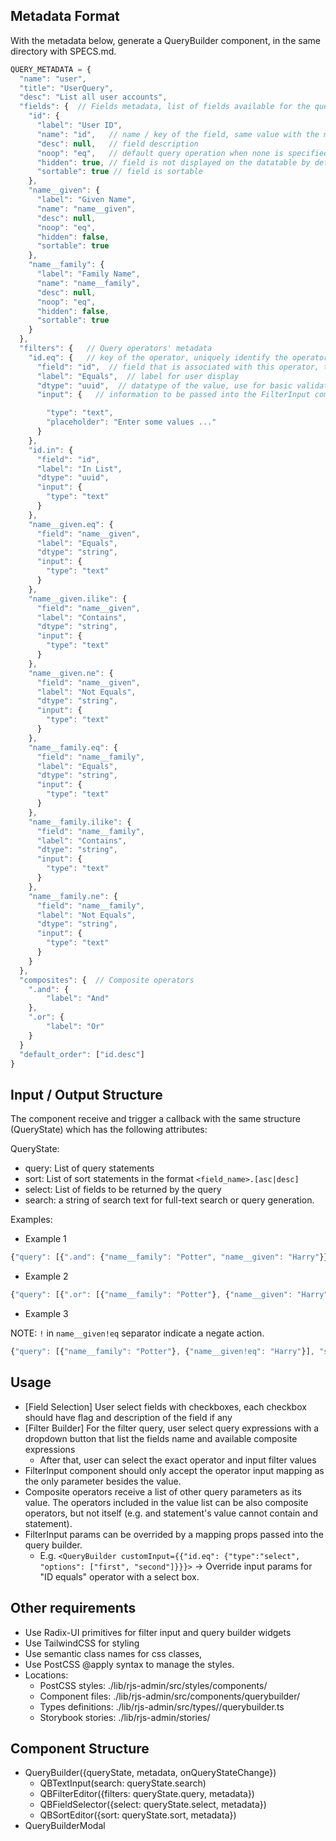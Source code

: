 ## Metadata Format

With the metadata below, generate a QueryBuilder component, in the same directory with SPECS.md.

```javascript
QUERY_METADATA = {
  "name": "user",
  "title": "UserQuery",
  "desc": "List all user accounts",
  "fields": {  // Fields metadata, list of fields available for the query
    "id": {
      "label": "User ID",
      "name": "id",   // name / key of the field, same value with the mapping key
      "desc": null,   // field description
      "noop": "eq",   // default query operation when none is specified.
      "hidden": true, // field is not displayed on the datatable by default
      "sortable": true // field is sortable
    },
    "name__given": {
      "label": "Given Name",
      "name": "name__given",
      "desc": null,
      "noop": "eq",
      "hidden": false,
      "sortable": true
    },
    "name__family": {
      "label": "Family Name",
      "name": "name__family",
      "desc": null,
      "noop": "eq",
      "hidden": false,
      "sortable": true
    }
  },
  "filters": {   // Query operators' metadata
    "id.eq": {   // key of the operator, uniquely identify the operator
      "field": "id",  // field that is associated with this operator, this is the first part of the key (dot separated)
      "label": "Equals",  // label for user display
      "dtype": "uuid",  // datatype of the value, use for basic validation
      "input": {   // information to be passed into the FilterInput component to render the input widget.

        "type": "text",
        "placeholder": "Enter some values ..."
      }
    },
    "id.in": {
      "field": "id",
      "label": "In List",
      "dtype": "uuid",
      "input": {
        "type": "text"
      }
    },
    "name__given.eq": {
      "field": "name__given",
      "label": "Equals",
      "dtype": "string",
      "input": {
        "type": "text"
      }
    },
    "name__given.ilike": {
      "field": "name__given",
      "label": "Contains",
      "dtype": "string",
      "input": {
        "type": "text"
      }
    },
    "name__given.ne": {
      "field": "name__given",
      "label": "Not Equals",
      "dtype": "string",
      "input": {
        "type": "text"
      }
    },
    "name__family.eq": {
      "field": "name__family",
      "label": "Equals",
      "dtype": "string",
      "input": {
        "type": "text"
      }
    },
    "name__family.ilike": {
      "field": "name__family",
      "label": "Contains",
      "dtype": "string",
      "input": {
        "type": "text"
      }
    },
    "name__family.ne": {
      "field": "name__family",
      "label": "Not Equals",
      "dtype": "string",
      "input": {
        "type": "text"
      }
    }
  },
  "composites": {  // Composite operators
    ".and": {
        "label": "And"
    },
    ".or": {
        "label": "Or"
    }
  }
  "default_order": ["id.desc"]
}

```

## Input / Output Structure

The component receive and trigger a callback with the same structure (QueryState) which has the following attributes:

QueryState:

- query: List of query statements
- sort: List of sort statements in the format `<field_name>.[asc|desc]`
- select: List of fields to be returned by the query
- search: a string of search text for full-text search or query generation.

Examples:

- Example 1

```javascript
{"query": [{".and": {"name__family": "Potter", "name__given": "Harry"}}]}
```

- Example 2

```javascript
{"query": [{".or": [{"name__family": "Potter"}, {"name__given": "Harry"}]}]}
```

- Example 3

NOTE: `!` in `name__given!eq` separator indicate a negate action.

```javascript
{"query": [{"name__family": "Potter"}, {"name__given!eq": "Harry"}], "sort": ["name__given.asc"], "select": ["name__family",], "search": "phoenix"}
```

## Usage

- [Field Selection] User select fields with checkboxes, each checkbox should have flag and description of the field if any
- [Filter Builder] For the filter query, user select query expressions with a dropdown button that list the fields name and available composite expressions
  - After that, user can select the exact operator and input filter values
- FilterInput component should only accept the operator input mapping as the only parameter besides the value.
- Composite operators receive a list of other query parameters as its value. The operators included in the value list can be also composite operators, but not itself (e.g. and statement's value cannot contain and statement).
- FilterInput params can be overrided by a mapping props passed into the query builder.
  - E.g. `<QueryBuilder customInput={{"id.eq": {"type":"select", "options": ["first", "second"]}}}>` -> Override input params for "ID equals" operator with a select box.

## Other requirements

- Use Radix-UI primitives for filter input and query builder widgets
- Use TailwindCSS for styling
- Use semantic class names for css classes,
- Use PostCSS @apply syntax to manage the styles.
- Locations:
  - PostCSS styles: ./lib/rjs-admin/src/styles/components/
  - Component files: ./lib/rjs-admin/src/components/querybuilder/
  - Types definitions: ./lib/rjs-admin/src/types//querybuilder.ts
  - Storybook stories: ./lib/rjs-admin/stories/

## Component Structure

- QueryBuilder({queryState, metadata, onQueryStateChange})
  - QBTextInput(search: queryState.search)
  - QBFilterEditor({filters: queryState.query, metadata})
  - QBFieldSelector({select: queryState.select, metadata})
  - QBSortEditor({sort: queryState.sort, metadata})
- QueryBuilderModal
